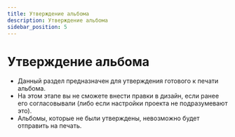 ```yaml
---
title: Утверждение альбома
description: Утверждение альбома
sidebar_position: 5
---
```


# Утверждение альбома
* Данный раздел предназначен для утверждения готового к печати альбома. 
* На этом этапе вы не сможете внести правки в дизайн, если ранее его согласовывали (либо если настройки проекта не подразумевают это).
* Альбомы, которые не были утверждены, невозможно будет отправить на печать.

